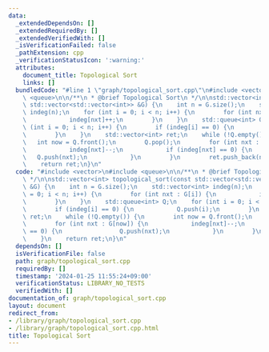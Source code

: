 ```yaml
---
data:
  _extendedDependsOn: []
  _extendedRequiredBy: []
  _extendedVerifiedWith: []
  _isVerificationFailed: false
  _pathExtension: cpp
  _verificationStatusIcon: ':warning:'
  attributes:
    document_title: Topological Sort
    links: []
  bundledCode: "#line 1 \"graph/topological_sort.cpp\"\n#include <vector>\n#include\
    \ <queue>\n\n/**\n * @brief Topological Sort\n */\n\nstd::vector<int> topological_sort(const\
    \ std::vector<std::vector<int>> &G) {\n    int n = G.size();\n    std::vector<int>\
    \ indeg(n);\n    for (int i = 0; i < n; i++) {\n        for (int nxt : G[i]) {\n\
    \            indeg[nxt]++;\n        }\n    }\n    std::queue<int> Q;\n    for\
    \ (int i = 0; i < n; i++) {\n        if (indeg[i] == 0) {\n            Q.push(i);\n\
    \        }\n    }\n    std::vector<int> ret;\n    while (!Q.empty()) {\n     \
    \   int now = Q.front();\n        Q.pop();\n        for (int nxt : G[now]) {\n\
    \            indeg[nxt]--;\n            if (indeg[nxt] == 0) {\n             \
    \   Q.push(nxt);\n            }\n        }\n        ret.push_back(now);\n    }\n\
    \    return ret;\n}\n"
  code: "#include <vector>\n#include <queue>\n\n/**\n * @brief Topological Sort\n\
    \ */\n\nstd::vector<int> topological_sort(const std::vector<std::vector<int>>\
    \ &G) {\n    int n = G.size();\n    std::vector<int> indeg(n);\n    for (int i\
    \ = 0; i < n; i++) {\n        for (int nxt : G[i]) {\n            indeg[nxt]++;\n\
    \        }\n    }\n    std::queue<int> Q;\n    for (int i = 0; i < n; i++) {\n\
    \        if (indeg[i] == 0) {\n            Q.push(i);\n        }\n    }\n    std::vector<int>\
    \ ret;\n    while (!Q.empty()) {\n        int now = Q.front();\n        Q.pop();\n\
    \        for (int nxt : G[now]) {\n            indeg[nxt]--;\n            if (indeg[nxt]\
    \ == 0) {\n                Q.push(nxt);\n            }\n        }\n        ret.push_back(now);\n\
    \    }\n    return ret;\n}\n"
  dependsOn: []
  isVerificationFile: false
  path: graph/topological_sort.cpp
  requiredBy: []
  timestamp: '2024-01-25 11:55:24+09:00'
  verificationStatus: LIBRARY_NO_TESTS
  verifiedWith: []
documentation_of: graph/topological_sort.cpp
layout: document
redirect_from:
- /library/graph/topological_sort.cpp
- /library/graph/topological_sort.cpp.html
title: Topological Sort
---
```

